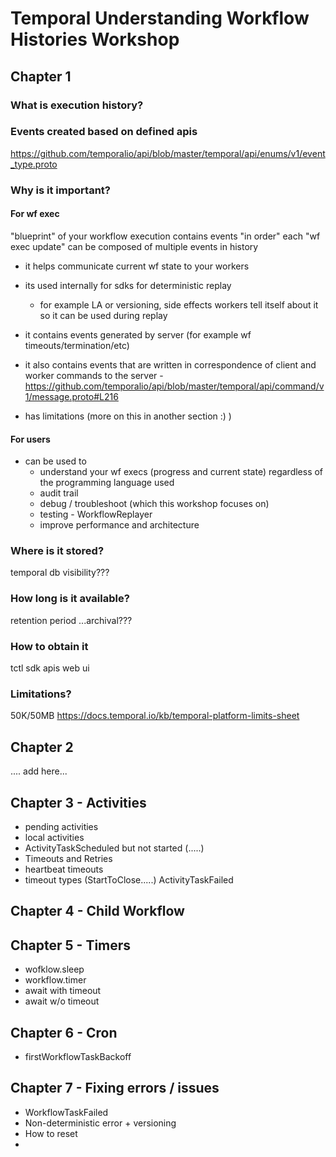 # Temporal Understanding Workflow Histories Workshop

## Chapter 1

### What is execution history?

### Events created based on defined apis

https://github.com/temporalio/api/blob/master/temporal/api/enums/v1/event_type.proto

### Why is it important?

#### For wf exec
"blueprint" of your workflow execution
contains events "in order"
each "wf exec update" can be composed of multiple events in history

- it helps communicate current wf state to your workers
- its used internally for sdks for deterministic replay
    -  for example LA or versioning, side effects workers tell itself about
it so it can be used during replay
- it contains events generated by server (for example wf timeouts/termination/etc)
- it also contains events that are written in correspondence of 
client and worker commands to the server - https://github.com/temporalio/api/blob/master/temporal/api/command/v1/message.proto#L216

- has limitations (more on this in another section :) )


#### For users
- can be used to 
    - understand your wf execs (progress and current state) 
      regardless of the programming language used
    - audit trail
    - debug / troubleshoot (which this workshop focuses on)
    - testing - WorkflowReplayer
    - improve performance and architecture

### Where is it stored?
temporal db
visibility???

### How long is it available?
retention period
...archival???

### How to obtain it
tctl
sdk apis
web ui

### Limitations?

50K/50MB
https://docs.temporal.io/kb/temporal-platform-limits-sheet

## Chapter 2
.... add here...

## Chapter 3 - Activities

- pending activities
- local activities
- ActivityTaskScheduled but not started (.....)
- Timeouts and Retries
- heartbeat timeouts
- timeout types (StartToClose.....) ActivityTaskFailed

## Chapter 4 - Child Workflow

## Chapter 5 - Timers 

- wofklow.sleep
- workflow.timer
- await with timeout
- await w/o timeout

## Chapter 6 - Cron
- firstWorkflowTaskBackoff

## Chapter 7 - Fixing errors / issues

- WorkflowTaskFailed 
- Non-deterministic error + versioning
- How to reset
- 





